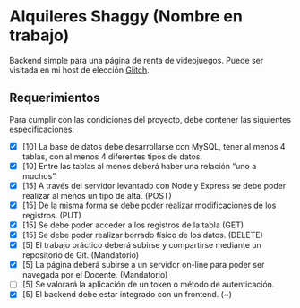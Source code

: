 #  Alquileres Shaggy (Nombre en trabajo)
Backend simple para una página de renta de videojuegos.
Puede ser visitada en mi host de elección [Glitch](https://pagina-cac-2024-backend.glitch.me/).

##  Requerimientos
Para cumplir con las condiciones del proyecto, debe contener las siguientes especificaciones:

- [x] [10] La base de datos debe desarrollarse con MySQL, tener al menos 4 tablas, con al menos 4 diferentes tipos de datos.
- [x] [10] Entre las tablas al menos deberá haber una relación “uno a muchos”.
- [x] [15] A través del servidor levantado con Node y Express se debe poder realizar al menos un tipo de alta. (POST)
- [x] [15] De la misma forma se debe poder realizar modificaciones de los registros. (PUT)
- [x] [15] Se debe poder acceder a los registros de la tabla (GET)
- [x] [15] Se debe poder realizar borrado físico de los datos. (DELETE)
- [x] [5] El trabajo práctico deberá subirse y compartirse mediante un repositorio de Git. (Mandatorio)
- [x] [5] La página deberá subirse a un servidor on-line para poder ser navegada por el Docente. (Mandatorio)
- [ ] [5] Se valorará la aplicación de un token o método de autenticación.
- [x] [5] El backend debe estar integrado con un frontend. (~)